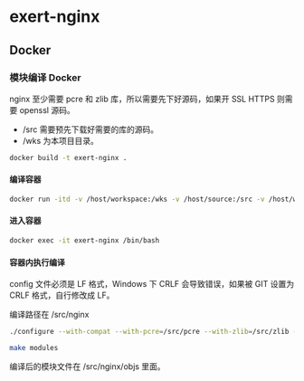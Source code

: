 # exert-nginx

## Docker

### 模块编译 Docker

nginx 至少需要 pcre 和 zlib 库，所以需要先下好源码，如果开 SSL HTTPS 则需要 openssl 源码。

- /src 需要预先下载好需要的库的源码。
- /wks 为本项目目录。

```bash
docker build -t exert-nginx .
```

#### 编译容器

```bash
docker run -itd -v /host/workspace:/wks -v /host/source:/src -v /host/workspace/conf:/etc/nginx -w /src/nginx --name exert-nginx exert-nginx
```

#### 进入容器

```bash
docker exec -it exert-nginx /bin/bash
```

#### 容器内执行编译

config 文件必须是 LF 格式，Windows 下 CRLF 会导致错误，如果被 GIT 设置为 CRLF 格式，自行修改成 LF。

编译路径在 /src/nginx

```bash
./configure --with-compat --with-pcre=/src/pcre --with-zlib=/src/zlib --add-dynamic-module=/wks

make modules
```

编译后的模块文件在 /src/nginx/objs 里面。
